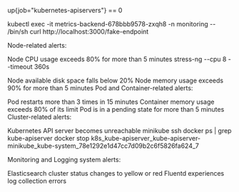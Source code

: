 up{job="kubernetes-apiservers"} == 0

kubectl exec -it metrics-backend-678bbb9578-zxqh8 -n monitoring -- /bin/sh
curl http://localhost:3000/fake-endpoint

Node-related alerts:

Node CPU usage exceeds 80% for more than 5 minutes
stress-ng --cpu 8 --timeout 360s


Node available disk space falls below 20%
Node memory usage exceeds 90% for more than 5 minutes
Pod and Container-related alerts:

Pod restarts more than 3 times in 15 minutes
Container memory usage exceeds 80% of its limit
Pod is in a pending state for more than 5 minutes
Cluster-related alerts:

Kubernetes API server becomes unreachable
minikube ssh
docker ps | grep kube-apiserver
docker stop k8s_kube-apiserver_kube-apiserver-minikube_kube-system_78e1292e1d47cc7d09b2c6f5826fa624_7


Monitoring and Logging system alerts:

Elasticsearch cluster status changes to yellow or red
Fluentd experiences log collection errors